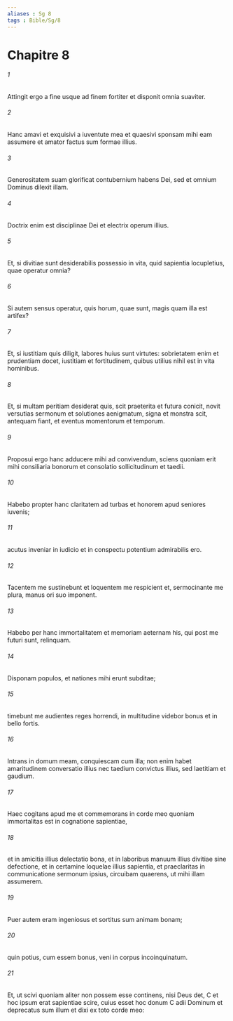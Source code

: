 ```yaml
---
aliases : Sg 8
tags : Bible/Sg/8
---
```


# Chapitre 8

###### 1
Attingit ergo a fine usque ad finem fortiter et disponit omnia suaviter.
###### 2
Hanc amavi et exquisivi a iuventute mea et quaesivi sponsam mihi eam assumere et amator factus sum formae illius. 
###### 3
Generositatem suam glorificat contubernium habens Dei, sed et omnium Dominus dilexit illam.
###### 4
Doctrix enim est disciplinae Dei et electrix operum illius.
###### 5
Et, si divitiae sunt desiderabilis possessio in vita, quid sapientia locupletius, quae operatur omnia?
###### 6
Si autem sensus operatur, quis horum, quae sunt, magis quam illa est artifex?
###### 7
Et, si iustitiam quis diligit, labores huius sunt virtutes: sobrietatem enim et prudentiam docet, iustitiam et fortitudinem, quibus utilius nihil est in vita hominibus.
###### 8
Et, si multam peritiam desiderat quis, scit praeterita et futura conicit, novit versutias sermonum et solutiones aenigmatum, signa et monstra scit, antequam fiant, et eventus momentorum et temporum.
###### 9
Proposui ergo hanc adducere mihi ad convivendum, sciens quoniam erit mihi consiliaria bonorum et consolatio sollicitudinum et taedii.
###### 10
Habebo propter hanc claritatem ad turbas et honorem apud seniores iuvenis;
###### 11
acutus inveniar in iudicio et in conspectu potentium admirabilis ero.
###### 12
Tacentem me sustinebunt et loquentem me respicient et, sermocinante me plura, manus ori suo imponent.
###### 13
Habebo per hanc immortalitatem et memoriam aeternam his, qui post me futuri sunt, relinquam.
###### 14
Disponam populos, et nationes mihi erunt subditae;
###### 15
timebunt me audientes reges horrendi, in multitudine videbor bonus et in bello fortis.
###### 16
Intrans in domum meam, conquiescam cum illa; non enim habet amaritudinem conversatio illius nec taedium convictus illius, sed laetitiam et gaudium.
###### 17
Haec cogitans apud me et commemorans in corde meo quoniam immortalitas est in cognatione sapientiae,
###### 18
et in amicitia illius delectatio bona, et in laboribus manuum illius divitiae sine defectione, et in certamine loquelae illius sapientia, et praeclaritas in communicatione sermonum ipsius, circuibam quaerens, ut mihi illam assumerem.
###### 19
Puer autem eram ingeniosus et sortitus sum animam bonam;
###### 20
quin potius, cum essem bonus, veni in corpus incoinquinatum.
###### 21
Et, ut scivi quoniam aliter non possem esse continens, nisi Deus det, C et hoc ipsum erat sapientiae scire, cuius esset hoc donum C adii Dominum et deprecatus sum illum et dixi ex toto corde meo:
